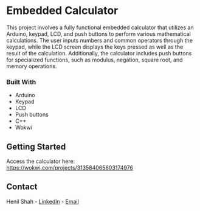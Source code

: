 # Embedded Calculator
<!-- ABOUT THE PROJECT
## About The Project  -->
This project involves a fully functional embedded calculator that utilizes an Arduino, keypad, LCD, and push buttons to perform various mathematical calculations. The user inputs numbers and common operators through the keypad, while the LCD screen displays the keys pressed as well as the result of the calculation. Additionally, the calculator includes push buttons for specialized functions, such as modulus, negation, square root, and memory operations.

### Built With
* Arduino
* Keypad
* LCD
* Push buttons
* C++
* Wokwi

<!-- GETTING STARTED -->
## Getting Started
Access the calculator here: https://wokwi.com/projects/313584065603174976

<!-- CONTACT -->
## Contact
Henil Shah - [LinkedIn](https://www.linkedin.com/in/henilshahssh) - [Email](mailto:henilshahssh@gmail.com)
